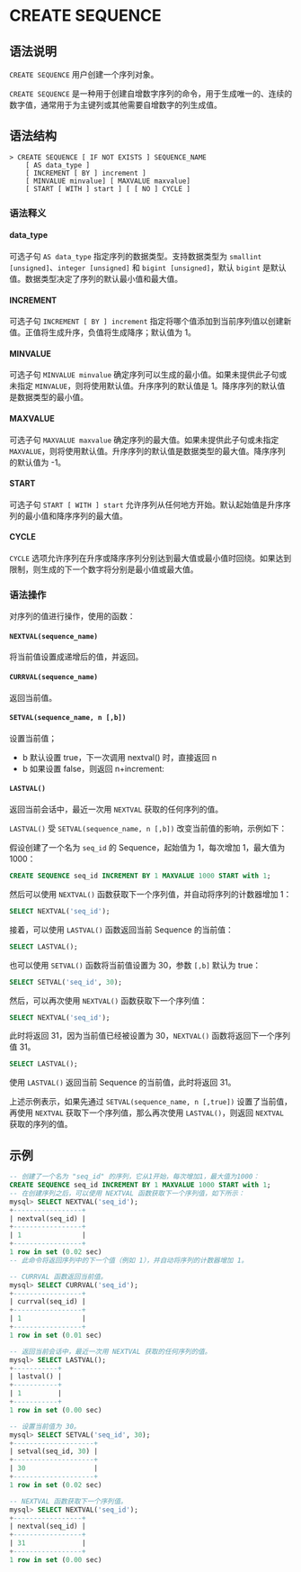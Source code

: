 # **CREATE SEQUENCE**

## **语法说明**

`CREATE SEQUENCE` 用户创建一个序列对象。

`CREATE SEQUENCE` 是一种用于创建自增数字序列的命令，用于生成唯一的、连续的数字值，通常用于为主键列或其他需要自增数字的列生成值。

## **语法结构**

```
> CREATE SEQUENCE [ IF NOT EXISTS ] SEQUENCE_NAME
    [ AS data_type ]
    [ INCREMENT [ BY ] increment ]
    [ MINVALUE minvalue] [ MAXVALUE maxvalue]
    [ START [ WITH ] start ] [ [ NO ] CYCLE ]
```

### 语法释义

#### data_type

可选子句 `AS data_type` 指定序列的数据类型。支持数据类型为 `smallint [unsigned]`、`integer [unsigned]` 和 `bigint [unsigned]`，默认 `bigint` 是默认值。数据类型决定了序列的默认最小值和最大值。

#### INCREMENT

可选子句 `INCREMENT [ BY ] increment` 指定将哪个值添加到当前序列值以创建新值。正值将生成升序，负值将生成降序；默认值为 1。

#### MINVALUE

可选子句 `MINVALUE minvalue` 确定序列可以生成的最小值。如果未提供此子句或未指定 `MINVALUE`，则将使用默认值。升序序列的默认值是 1。降序序列的默认值是数据类型的最小值。

#### MAXVALUE

可选子句 `MAXVALUE maxvalue` 确定序列的最大值。如果未提供此子句或未指定 `MAXVALUE`，则将使用默认值。升序序列的默认值是数据类型的最大值。降序序列的默认值为 -1。

#### START

可选子句 `START [ WITH ] start` 允许序列从任何地方开始。默认起始值是升序序列的最小值和降序序列的最大值。

#### CYCLE

`CYCLE` 选项允许序列在升序或降序序列分别达到最大值或最小值时回绕。如果达到限制，则生成的下一个数字将分别是最小值或最大值。

### 语法操作

对序列的值进行操作，使用的函数：

#### `NEXTVAL(sequence_name)`

将当前值设置成递增后的值，并返回。

#### `CURRVAL(sequence_name)`

返回当前值。

#### `SETVAL(sequence_name, n [,b])`

设置当前值；

- b 默认设置 true，下一次调用 nextval() 时，直接返回 n
- b 如果设置 false，则返回 n+increment:

#### `LASTVAL()`

返回当前会话中，最近一次用 `NEXTVAL` 获取的任何序列的值。

`LASTVAL()` 受 `SETVAL(sequence_name, n [,b])` 改变当前值的影响，示例如下：
    
假设创建了一个名为 `seq_id` 的 Sequence，起始值为 1，每次增加 1，最大值为 1000：
    
```sql
CREATE SEQUENCE seq_id INCREMENT BY 1 MAXVALUE 1000 START with 1;
```

然后可以使用 `NEXTVAL()` 函数获取下一个序列值，并自动将序列的计数器增加 1：

```sql
SELECT NEXTVAL('seq_id');
```
    
接着，可以使用 `LASTVAL()` 函数返回当前 Sequence 的当前值：

```sql
SELECT LASTVAL();
```
    
也可以使用 `SETVAL()` 函数将当前值设置为 30，参数 `[,b]` 默认为 true：

```sql
SELECT SETVAL('seq_id', 30);
```
    
然后，可以再次使用 `NEXTVAL()` 函数获取下一个序列值：

```sql
SELECT NEXTVAL('seq_id');
```
    
此时将返回 31，因为当前值已经被设置为 30，`NEXTVAL()` 函数将返回下一个序列值 31。
    
```sql
SELECT LASTVAL();
```
    
使用 `LASTVAL()` 返回当前 Sequence 的当前值，此时将返回 31。
    
上述示例表示，如果先通过 `SETVAL(sequence_name, n [,true])` 设置了当前值，再使用 `NEXTVAL` 获取下一个序列值，那么再次使用 `LASTVAL()`，则返回 `NEXTVAL` 获取的序列的值。

## **示例**

```sql
-- 创建了一个名为 "seq_id" 的序列，它从1开始，每次增加1，最大值为1000：
CREATE SEQUENCE seq_id INCREMENT BY 1 MAXVALUE 1000 START with 1;
-- 在创建序列之后，可以使用 NEXTVAL 函数获取下一个序列值，如下所示：
mysql> SELECT NEXTVAL('seq_id');
+-----------------+
| nextval(seq_id) |
+-----------------+
| 1               |
+-----------------+
1 row in set (0.02 sec)
-- 此命令将返回序列中的下一个值（例如 1），并自动将序列的计数器增加 1。

-- CURRVAL 函数返回当前值。
mysql> SELECT CURRVAL('seq_id');
+-----------------+
| currval(seq_id) |
+-----------------+
| 1               |
+-----------------+
1 row in set (0.01 sec)

-- 返回当前会话中，最近一次用 NEXTVAL 获取的任何序列的值。
mysql> SELECT LASTVAL();
+-----------+
| lastval() |
+-----------+
| 1         |
+-----------+
1 row in set (0.00 sec)

-- 设置当前值为 30。
mysql> SELECT SETVAL('seq_id', 30);
+--------------------+
| setval(seq_id, 30) |
+--------------------+
| 30                 |
+--------------------+
1 row in set (0.02 sec)

-- NEXTVAL 函数获取下一个序列值。
mysql> SELECT NEXTVAL('seq_id');
+-----------------+
| nextval(seq_id) |
+-----------------+
| 31              |
+-----------------+
1 row in set (0.00 sec)
```
